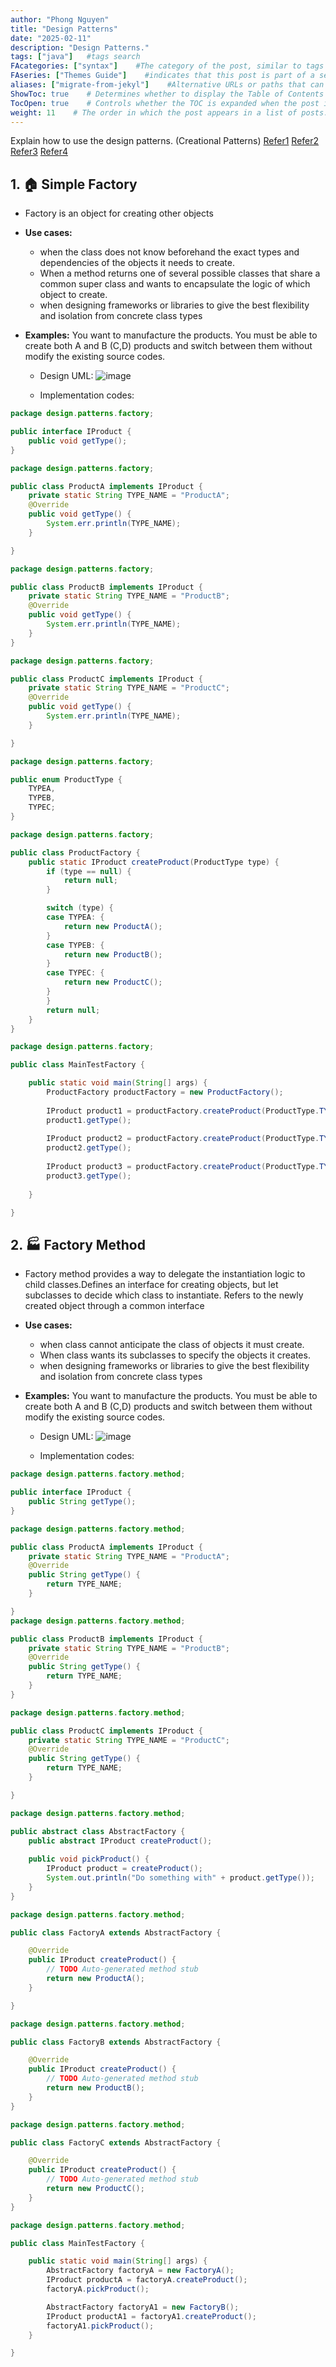 ```yaml
---
author: "Phong Nguyen"
title: "Design Patterns"
date: "2025-02-11"
description: "Design Patterns."
tags: ["java"]   #tags search
FAcategories: ["syntax"]    #The category of the post, similar to tags but usually for broader classification.
FAseries: ["Themes Guide"]    #indicates that this post is part of a series of related posts
aliases: ["migrate-from-jekyl"]    #Alternative URLs or paths that can be used to access this post, useful for redirects from old posts or similar content.
ShowToc: true    # Determines whether to display the Table of Contents (TOC) for the post.
TocOpen: true    # Controls whether the TOC is expanded when the post is loaded. 
weight: 11    # The order in which the post appears in a list of posts. Lower numbers make the post appear earlier.
---
```

Explain how to use the design patterns. (Creational Patterns)
[Refer1](https://github.com/kamranahmedse/design-patterns-for-humans?tab=readme-ov-file#-simple-factory)
[Refer2](https://java-design-patterns.com/)
[Refer3](https://www.tutorialspoint.com/design_pattern/factory_pattern.htm)
[Refer4](https://www.oodesign.com/factory-pattern)<br>
## 1. 🏠 Simple Factory
- Factory is an object for creating other objects 
- **Use cases:**
  - when the class does not know beforehand the exact types and dependencies of the objects it needs to create.
  - When a method returns one of several possible classes that share a common super class and wants to encapsulate the logic of which object to create.
  - when designing frameworks or libraries to give the best flexibility and isolation from concrete class types

- **Examples:** You want to manufacture the products. You must be able to create both A and B (C,D) products and switch between them without modify the existing source codes.
  -  Design UML:
![image](/images/factory_pattern.png)
 
  - Implementation codes:

```java
package design.patterns.factory;

public interface IProduct {
	public void getType();
}

package design.patterns.factory;

public class ProductA implements IProduct {
	private static String TYPE_NAME = "ProductA";
	@Override
	public void getType() {
		System.err.println(TYPE_NAME);
	}

}

package design.patterns.factory;

public class ProductB implements IProduct {
	private static String TYPE_NAME = "ProductB";
	@Override
	public void getType() {
		System.err.println(TYPE_NAME);
	}
}

package design.patterns.factory;

public class ProductC implements IProduct {
	private static String TYPE_NAME = "ProductC";
	@Override
	public void getType() {
		System.err.println(TYPE_NAME);
	}

}

package design.patterns.factory;

public enum ProductType {
	TYPEA,
	TYPEB,
	TYPEC;
}

package design.patterns.factory;

public class ProductFactory {
	public static IProduct createProduct(ProductType type) {
		if (type == null) {
			return null;
		}

		switch (type) {
		case TYPEA: {
			return new ProductA();
		}
		case TYPEB: {
			return new ProductB();
		}
		case TYPEC: {
			return new ProductC();
		}
		}
		return null;
	}
}

package design.patterns.factory;

public class MainTestFactory {

	public static void main(String[] args) {
		ProductFactory productFactory = new ProductFactory();
		
		IProduct product1 = productFactory.createProduct(ProductType.TYPEA);
		product1.getType();
		
		IProduct product2 = productFactory.createProduct(ProductType.TYPEB);
		product2.getType();
		
		IProduct product3 = productFactory.createProduct(ProductType.TYPEC);
		product3.getType();
				
	}

}


```
## 2. 🏭 Factory Method
- Factory method provides a way to delegate the instantiation logic to child classes.Defines an interface for creating objects, but let subclasses to decide which class to instantiate. Refers to the newly created object through a common interface
- **Use cases:**
  - when class cannot anticipate the class of objects it must create.
  - When class wants its subclasses to specify the objects it creates.
  - when designing frameworks or libraries to give the best flexibility and isolation from concrete class types

- **Examples:** You want to manufacture the products. You must be able to create both A and B (C,D) products and switch between them without modify the existing source codes.
  -  Design UML:
![image](/images/factory_method_pattern.png)
 
  - Implementation codes:

```java
package design.patterns.factory.method;

public interface IProduct {
	public String getType();
}

package design.patterns.factory.method;

public class ProductA implements IProduct {
	private static String TYPE_NAME = "ProductA";
	@Override
	public String getType() {
		return TYPE_NAME;
	}

}
package design.patterns.factory.method;

public class ProductB implements IProduct {
	private static String TYPE_NAME = "ProductB";
	@Override
	public String getType() {
		return TYPE_NAME;
	}
}

package design.patterns.factory.method;

public class ProductC implements IProduct {
	private static String TYPE_NAME = "ProductC";
	@Override
	public String getType() {
		return TYPE_NAME;
	}

}

package design.patterns.factory.method;

public abstract class AbstractFactory {
	public abstract IProduct createProduct();
	
	public void pickProduct() {
		IProduct product = createProduct();
		System.out.println("Do something with" + product.getType());
	}
}

package design.patterns.factory.method;

public class FactoryA extends AbstractFactory {

	@Override
	public IProduct createProduct() {
		// TODO Auto-generated method stub
		return new ProductA();
	}

}

package design.patterns.factory.method;

public class FactoryB extends AbstractFactory {

	@Override
	public IProduct createProduct() {
		// TODO Auto-generated method stub
		return new ProductB();
	}
}

package design.patterns.factory.method;

public class FactoryC extends AbstractFactory {

	@Override
	public IProduct createProduct() {
		// TODO Auto-generated method stub
		return new ProductC();
	}
}

package design.patterns.factory.method;

public class MainTestFactory {

	public static void main(String[] args) {
		AbstractFactory factoryA = new FactoryA();
		IProduct productA = factoryA.createProduct();
		factoryA.pickProduct();

		AbstractFactory factoryA1 = new FactoryB();
		IProduct productA1 = factoryA1.createProduct();
		factoryA1.pickProduct();
	}

}

```